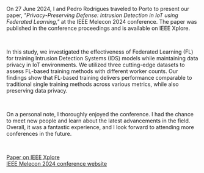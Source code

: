 On 27 June 2024, I and Pedro Rodrigues traveled to Porto to present our paper, *"Privacy-Preserving Defense: Intrusion Detection in IoT using Federated Learning,"* at the IEEE Melecon 2024 conference. The paper was published in the conference proceedings and is available on IEEE Xplore.

<br>

In this study, we investigated the effectiveness of Federated Learning (FL) for training Intrusion Detection Systems (IDS) models while maintaining data privacy in IoT environments. We utilized three cutting-edge datasets to assess FL-based training methods with different worker counts. Our findings show that FL-based training delivers performance comparable to traditional single training methods across various metrics, while also preserving data privacy.

<br>

On a personal note, I thoroughly enjoyed the conference. I had the chance to meet new people and learn about the latest advancements in the field. Overall, it was a fantastic experience, and I look forward to attending more conferences in the future.

<br>

[Paper on IEEE Xplore](https://ieeexplore.ieee.org/document/10608461)  
[IEEE Melecon 2024 conference website](https://2024.ieee-melecon.org/)

